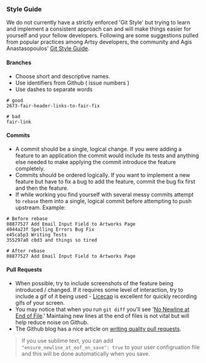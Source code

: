 ### Style Guide

We do not currently have a strictly enforced 'Git Style' but trying to learn and implement a consistent
approach can and will make things easier for yourself and your fellow developers. Following are some
suggestions pulled from popular practices among Artsy developers, the community and Agis Anastasopoulos' [Git Style Guide](https://github.com/agis-/git-style-guide
).

#### Branches

* Choose short and descriptive names.
* Use identifiers from Github ( issue numbers )
* Use dashes to separate words

```
# good
2673-fair-header-links-to-fair-fix

# bad
fair-link
```

#### Commits

* A commit should be a single, logical change. If you were adding a feature to an
application the commit would include its tests and anything else needed to make applying the commit
introduce the feature completely.
* Commits should be ordered logically. If you want to implement a new feature but have to fix a bug
to add the feature, commit the bug fix first and then the feature.
* If while working you find yourself with several messy commits attempt to `rebase` them into
a single, logical commit before attempting to push upstream. Example:
```
# Before rebase
08877527 Add Email Input Field to Artworks Page
4044a23f Spelling Errors Bug Fix
e45ca5p3 Writing Tests
355297a0 c0d3 and things so tired

# After rebase
08877527 Add Email Input Field to Artworks Page
```
#### Pull Requests

* When possible, try to include screenshots of the feature being introduced / changed. If it requires
some level of interaction, try to include a gif of it being used - [Licecap](http://www.cockos.com/licecap/)
is excellent for quickly recording gifs of your screen.
* You may notice that when you run `git diff` you'll see '[No Newline at End of File](https://robots.thoughtbot.com/no-newline-at-end-of-file).' Maintaing new lines at the end of files is not vital but will help reduce noise on
Github.
* The Github blog has a nice article on [writing quality pull requests](https://github.com/blog/1943-how-to-write-the-perfect-pull-request).


> If you use sublime text, you can add  `"ensure_newline_at_eof_on_save": true` to your user configruation
file and this will be done automatically when you save.
